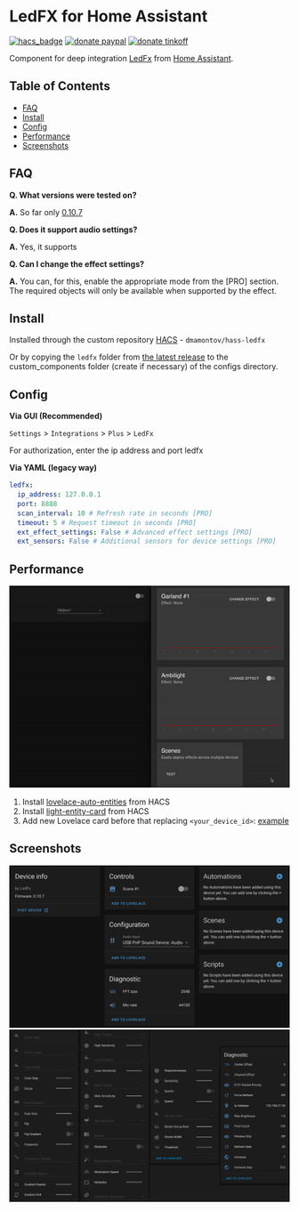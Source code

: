 # LedFX for Home Assistant
[![hacs_badge](https://img.shields.io/badge/HACS-Custom-orange.svg)](https://github.com/custom-components/hacs)
[![donate paypal](https://img.shields.io/badge/Donate-PayPal-blue.svg)](https://paypal.me/dslonyara)
[![donate tinkoff](https://img.shields.io/badge/Donate-Tinkoff-yellow.svg)](https://www.tinkoff.ru/sl/3FteV5DtBOV)

Component for deep integration [LedFx](https://github.com/LedFx/LedFx) from [Home Assistant](https://www.home-assistant.io/).

## Table of Contents
- [FAQ](#faq)
- [Install](#install)
- [Config](#config)
- [Performance](#performance)
- [Screenshots](#screenshots)

## FAQ
**Q. What versions were tested on?**

**A.** So far only [0.10.7](https://github.com/LedFx/LedFx/releases/tag/v0.10.7)

**Q. Does it support audio settings?**

**A.** Yes, it supports

**Q. Can I change the effect settings?**

**A.** You can, for this, enable the appropriate mode from the [PRO] section. The required objects will only be available when supported by the effect.

## Install
Installed through the custom repository [HACS](https://hacs.xyz/) - `dmamontov/hass-ledfx`

Or by copying the `ledfx` folder from [the latest release](https://github.com/dmamontov/ledfx/releases/latest) to the custom_components folder (create if necessary) of the configs directory.

## Config
**Via GUI (Recommended)**

`Settings` > `Integrations` > `Plus` > `LedFx`

For authorization, enter the ip address and port ledfx

**Via YAML (legacy way)**
```yaml
ledfx:
  ip_address: 127.0.0.1
  port: 8888
  scan_interval: 10 # Refresh rate in seconds [PRO]
  timeout: 5 # Request timeout in seconds [PRO]
  ext_effect_settings: False # Advanced effect settings [PRO]
  ext_sensors: False # Additional sensors for device settings [PRO]
```

## Performance
![](example-performance.gif)

1. Install [lovelace-auto-entities](https://github.com/thomasloven/lovelace-auto-entities) from HACS
2. Install [light-entity-card](https://github.com/ljmerza/light-entity-card) from HACS
3. Add new Lovelace card before that replacing `<your_device_id>`: [example](https://gist.github.com/dmamontov/34d252351d9eda98f53b2d6180771f12)

## Screenshots
![](settings.png)
![](device.png)


